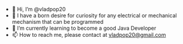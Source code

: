 - 👋 Hi, I’m @vladpop20
- 👀 I have a born desire for curiosity for any electrical or mechanical mechanism that can be programmed
- 🌱 I’m currently learning to become a good Java Developer
- 📫 How to reach me, please contact at vladpop20@gmail.com

<!---
vladpop20/vladpop20 is a ✨ special ✨ repository because its `README.md` (this file) appears on your GitHub profile.
You can click the Preview link to take a look at your changes.
--->
